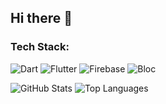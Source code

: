 ## Hi there 👋

### Tech Stack:
![Dart](https://img.shields.io/badge/Dart-0175C2?style=flat-square&logo=dart&logoColor=white)
![Flutter](https://img.shields.io/badge/Flutter-02569B?style=flat-square&logo=flutter&logoColor=white)
![Firebase](https://img.shields.io/badge/Firebase-FFCA28?style=flat-square&logo=firebase&logoColor=white)
![Bloc](https://img.shields.io/badge/Bloc-61DAFB?style=flat-square&logo=bloc&logoColor=white)

![GitHub Stats](https://github-readme-stats.vercel.app/api?username=KamalAbdullayev0&show_icons=true&theme=dark)
![Top Languages](https://github-readme-stats.vercel.app/api/top-langs/?username=KamalAbdullayev0&layout=compact)
<!--
**KamalAbdullayev0/KamalAbdullayev0** is a ✨ _special_ ✨ repository because its `README.md` (this file) appears on your GitHub profile.

Here are some ideas to get you started:

- 🔭 I’m currently working on ...
- 🌱 I’m currently learning ...
- 👯 I’m looking to collaborate on ...
- 🤔 I’m looking for help with ...
- 💬 Ask me about ...
- 📫 How to reach me: ...
- 😄 Pronouns: ...
- ⚡ Fun fact: ...
-->
